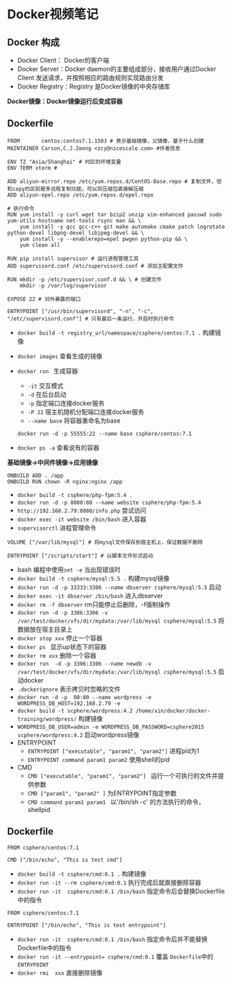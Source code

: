 # Docker视频笔记

## Docker 构成

* Docker Client： Docker的客户端
* Docker Server：Docker daemon的主要组成部分，接收用户通过Docker Client 发送请求，并按照相应的路由规则实现路由分发
* Docker Registry：Registry 是Docker镜像的中央存储库

**Docker镜像：Docker镜像运行后变成容器**

## Dockerfile

```shell
FROM       centos:centos7.1.1503 # 表示基础镜像，父镜像，基于什么创建
MAINTAINER Carson,C.J.Zeong <zcy@nicescale.com> #作者信息

ENV TZ "Asia/Shanghai" # 时区的环境变量
ENV TERM xterm # 

ADD aliyun-mirror.repo /etc/yum.repos.d/CentOS-Base.repo # 复制文件，但和copy的区别是多远程复制功能，可以将压缩包直接解压缩
ADD aliyun-epel.repo /etc/yum.repos.d/epel.repo

# 执行命令
RUN yum install -y curl wget tar bzip2 unzip vim-enhanced passwd sudo yum-utils hostname net-tools rsync man && \
    yum install -y gcc gcc-c++ git make automake cmake patch logrotate python-devel libpng-devel libjpeg-devel && \
    yum install -y --enablerepo=epel pwgen python-pip && \
    yum clean all

RUN pip install supervisor # 运行进程管理工具
ADD supervisord.conf /etc/supervisord.conf # 添加主配置文件

RUN mkdir -p /etc/supervisor.conf.d && \ # 创建文件
    mkdir -p /var/log/supervisor

EXPOSE 22 # 对外暴露的端口

ENTRYPOINT ["/usr/bin/supervisord", "-n", "-c", "/etc/supervisord.conf"] # 只有最后一条运行，开启时执行命令
```

* `docker build -t registry_url/namespace/csphere/centos:7.1 .` 构建镜像

* `docker images` 查看生成的镜像

* `docker run `  生成容器

  * `-it` 交互模式
  * `-d` 在后台启动
  * `-p`  指定端口连接docker服务
  * `-P 22` 宿主机随机分配端口连接docker服务 
  * `--name base` 将容器重命名为base 

  ````shell
  docker run -d -p 55555:22 --name base csphere/centos:7.1
  ````

* `docker ps -a`  查看说有的容器

**基础镜像->中间件镜像->应用镜像**

```
ONBUILD ADD . /app
ONBUILD RUN chown -R nginx:nginx /app
```

* `docker build -t csphere/php-fpm:5.4 .` 
* `docker run -d -p 8080:80 --name website csphere/php-fpm:5.4`
* `http://192.168.2.79:8080/info.php` 尝试访问
* `docker exec -it website /bin/bash` 进入容器
* `supervisorctl` 进程管理命令

 ````shell
VOLUME ["/var/lib/mysql"] # 将mysql文件保存到宿主机上，保证数据不删除

ENTRYPOINT ["/scripts/start"] # 以脚本文件形式启动
 ````

* bash 编程中使用`set -e` 当出现错误时
* `docker build -t csphere/mysql:5.5 .` 构建mysql镜像
* `docker run -d -p 33333:3306 --name dbserver csphere/mysql:5.5` 启动
* `docker exec -it dbserver /bin/bash` 进入dbserver
* `docker rm -f dbserver` rm只能停止后删除，-f强制操作
* `docker run -d -p 3306:3306 -v /var/test/docker/vfs/dir/mydata:/var/lib/mysql csphere/mysql:5.5`  将数据放在宿主目录上
* `docker stop xxx` 停止一个容器
* `docker ps ` 显示up状态下的容器
* `docker rm xxx` 删除一个容器
* `docker run  -d -p 3306:3306 --name newdb -v /var/test/docker/vfs/dir/mydata:/var/lib/mysql csphere/mysql:5.5` 启动docker 
* `.dockerignore` 表示拷贝时忽略的文件
* `docker run -d -p  80:80 --name wordpress -e WORDPRESS_DB_HOST=192.168.2.79 -e `
* `docker build -t scphere/wordpress:4.2 /home/xin/docker/docker-training/wordpress/` 构建镜像
* `WORDPRESS_DB_USER=admin -e WORDPRESS_DB_PASSWORD=csphere2015 scphere/wordpress:4.2` 启动wordpress镜像
* ENTRYPOINT
  * `ENTRYPOINT ["executable", "param1", "param2"]` 进程pid为1
  * `ENTRYPOINT command param1 param2` 使用shell的pid
* CMD
  * `CMD ["executable", "param1", "param2"] ` 运行一个可执行的文件并提供参数
  * `CMD ["param1", "param2" ]` 为ENTRYPOINT指定参数
  * `CMD command param1 param1 ` 以'/bin/sh -c' 的方法执行的命令，shellpid


## Dockerfile

````shell
FROM csphere/centos:7.1

CMD ["/bin/echo", "This is test cmd"]
````

* `docker build -t csphere/cmd:0.1 .` 构建镜像
* `docker run -it --rm csphere/cmd:0.1` 执行完成后就直接删除容器
* `docker run -it  csphere/cmd:0.1 /bin/bash` 指定命令后会替换Dockerfile中的指令

```shell
FROM csphere/centos:7.1

ENTRYPOINT ["/bin/echo", "This is test entrypoint"]
```

* `docker run -it  csphere/cmd:0.1 /bin/bash` 指定命令后并不能替换Dockerfile中的指令
* `docker run -it --entrypoint= csphere/cmd:0.1` 覆盖 `Dockerfile`中的`ENTRYPOINT`
* `docker rmi  xxx` 直接删除镜像














